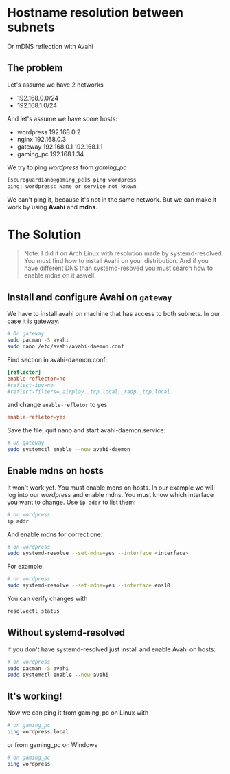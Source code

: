 # Hostname resolution between subnets
Or mDNS reflection with Avahi

## The problem
Let's assume we have 2 networks
- 192.168.0.0/24
- 192.168.1.0/24

And let's assume we have some hosts:
- wordpress 192.168.0.2
- nginx 192.168.0.3
- gateway 192.168.0.1 192.168.1.1
- gaming_pc 192.168.1.34

We try to ping *wordpress* from *gaming_pc*
```sh
[scuroguardiano@gaming_pc]$ ping wordpress
ping: wordpress: Name or service not known
```

We can't ping it, because it's not in the same network. But we  can make it work by using **Avahi** and **mdns**.

# The Solution

> Note: I did it on Arch Linux with resolution made by systemd-resolved. You must find how to install Avahi on your distribution. And if you have different DNS than systemd-resoved you must search how to enable mdns on it aswell.

## Install and configure Avahi on `gateway`
We have to install avahi on machine that has access to both subnets. In our case it is gateway.

```sh
# On gateway
sudo pacman -S avahi
sudo nano /etc/avahi/avahi-daemon.conf
```
Find section in avahi-daemon.conf:
```conf
[reflector]
enable-reflector=no
#reflect-ipv=no
#reflect-filters=_airplay._tcp.local,_raop._tcp.local
```
and change `enable-refletor` to yes
```conf
enable-refletor=yes
```
Save the file, quit nano and start avahi-daemon.service:
```sh
# On gateway
sudo systemctl enable --now avahi-daemon
```

## Enable mdns on hosts
It won't work yet. You must enable mdns on hosts. In our example we will log into our *wordpress* and enable mdns. You must know which interface you want to change. Use `ip addr` to list them:
```sh
# on wordpress
ip addr
```
And enable mdns for correct one:
```sh
# on wordpress
sudo systemd-resolve --set-mdns=yes --interface <interface>
```
For example:
```sh
# on wordpress
sudo systemd-resolve --set-mdns=yes --interface ens18
```
You can verify changes with
```sh
resolvectl status
```

## Without systemd-resolved
If you don't have systemd-resolved just install and enable Avahi on hosts:
```sh
# on wordpress
sudo pacman -S avahi
sudo systemctl enable --now avahi
```

## It's working!
Now we can ping it from gaming_pc on Linux with
```sh
# on gaming_pc
ping wordpress.local
```
or from gaming_pc on Windows
```sh
# on gaming_pc
ping wordpress
```

